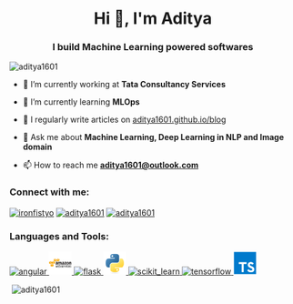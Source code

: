 <h1 align="center">Hi 👋, I'm Aditya</h1>
<h3 align="center">I build Machine Learning powered softwares</h3>

<p align="left"> <img src="https://komarev.com/ghpvc/?username=aditya1601&label=Profile%20views&color=0e75b6&style=flat" alt="aditya1601" /> </p>

- 🔭 I’m currently working at **Tata Consultancy Services**

- 🌱 I’m currently learning **MLOps**

- 📝 I regularly write articles on [aditya1601.github.io/blog](https://aditya1601.github.io/blog/)

- 💬 Ask me about **Machine Learning, Deep Learning in NLP and Image domain**

- 📫 How to reach me **aditya1601@outlook.com**

<h3 align="left">Connect with me:</h3>
<p align="left">
<a href="https://twitter.com/ironfistyo" target="blank"><img align="center" src="https://raw.githubusercontent.com/rahuldkjain/github-profile-readme-generator/master/src/images/icons/Social/twitter.svg" alt="ironfistyo" height="30" width="40" /></a>
<a href="https://linkedin.com/in/aditya1601" target="blank"><img align="center" src="https://raw.githubusercontent.com/rahuldkjain/github-profile-readme-generator/master/src/images/icons/Social/linked-in-alt.svg" alt="aditya1601" height="30" width="40" /></a>
<a href="https://kaggle.com/aditya1601" target="blank"><img align="center" src="https://raw.githubusercontent.com/rahuldkjain/github-profile-readme-generator/master/src/images/icons/Social/kaggle.svg" alt="aditya1601" height="30" width="40" /></a>
</p>

<h3 align="left">Languages and Tools:</h3>
<p align="left"> <a href="https://angular.io" target="_blank"> <img src="https://angular.io/assets/images/logos/angular/angular.svg" alt="angular" width="40" height="40"/> </a> <a href="https://aws.amazon.com" target="_blank"> <img src="https://raw.githubusercontent.com/devicons/devicon/master/icons/amazonwebservices/amazonwebservices-original-wordmark.svg" alt="aws" width="40" height="40"/> </a> <a href="https://flask.palletsprojects.com/" target="_blank"> <img src="https://www.vectorlogo.zone/logos/pocoo_flask/pocoo_flask-icon.svg" alt="flask" width="40" height="40"/> </a> <a href="https://www.python.org" target="_blank"> <img src="https://raw.githubusercontent.com/devicons/devicon/master/icons/python/python-original.svg" alt="python" width="40" height="40"/> </a> <a href="https://scikit-learn.org/" target="_blank"> <img src="https://upload.wikimedia.org/wikipedia/commons/0/05/Scikit_learn_logo_small.svg" alt="scikit_learn" width="40" height="40"/> </a> <a href="https://www.tensorflow.org" target="_blank"> <img src="https://www.vectorlogo.zone/logos/tensorflow/tensorflow-icon.svg" alt="tensorflow" width="40" height="40"/> </a> <a href="https://www.typescriptlang.org/" target="_blank"> <img src="https://raw.githubusercontent.com/devicons/devicon/master/icons/typescript/typescript-original.svg" alt="typescript" width="40" height="40"/> </a> </p>

<p>&nbsp;<img align="center" src="https://github-readme-stats.vercel.app/api?username=aditya1601&show_icons=true&locale=en" alt="aditya1601" /></p>
